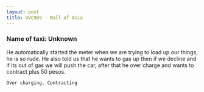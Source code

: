 ```yaml
---
layout: post
title: UVC969 - Mall of Asia
---
```


### Name of taxi: Unknown

He automatically started the meter when we are trying to load up our things, he is so rude. He also told us that he wants to gas up then if we decline and if its out of gas we will push the car, after that he over charge and wants to contract plus 50 pesos. 

```Over charging, Contracting```

